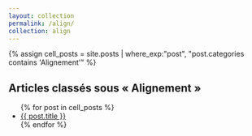 ```yaml
---
layout: collection
permalink: /align/
collection: align
---
```


{% assign cell_posts = site.posts | where_exp:"post", "post.categories contains 'Alignement'" %}

<h2>Articles classés sous « Alignement »</h2>
<ul>
  {% for post in cell_posts %}
    <li>
      <a href="{{ post.url }}">{{ post.title }}</a>
    </li>
  {% endfor %}
</ul>